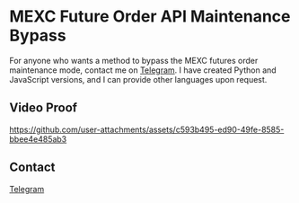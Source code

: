 # MEXC Future Order API Maintenance Bypass


For anyone who wants a method to bypass the MEXC futures order maintenance mode, contact me on [Telegram](https://t.me/ismailamouma). I have created Python and JavaScript versions, and I can provide other languages upon request.



## Video Proof


https://github.com/user-attachments/assets/c593b495-ed90-49fe-8585-bbee4e485ab3



## Contact

[Telegram](https://t.me/ismailamouma)
